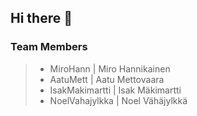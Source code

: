 ## Hi there 👋

### Team Members

> - MiroHann | Miro Hannikainen
> - AatuMett | Aatu Mettovaara
> - IsakMakimartti | Isak Mäkimartti
> - NoelVahajylkka | Noel Vähäjylkkä

<!--

**Here are some ideas to get you started:**

🙋‍♀️ A short introduction - what is your organization all about?
🌈 Contribution guidelines - how can the community get involved?
👩‍💻 Useful resources - where can the community find your docs? Is there anything else the community should know?
🍿 Fun facts - what does your team eat for breakfast?
🧙 Remember, you can do mighty things with the power of [Markdown](https://docs.github.com/github/writing-on-github/getting-started-with-writing-and-formatting-on-github/basic-writing-and-formatting-syntax)
-->
